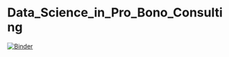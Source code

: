 # Data_Science_in_Pro_Bono_Consulting
[![Binder](http://mybinder.org/badge_logo.svg)](https://mybinder.org/v2/gh/jireland88/Data_Science_in_Pro_Bono_Consulting/HEAD)


